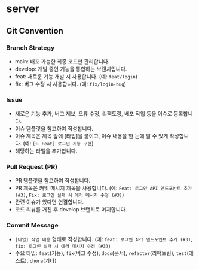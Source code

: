 # server

## Git Convention

### Branch Strategy
- main: 배포 가능한 최종 코드만 관리합니다.
- develop: 개발 중인 기능을 통합하는 브랜치입니다.
- feat: 새로운 기능 개발 시 사용합니다. (‎⁠예: `feat/login`⁠)
- fix: 버그 수정 시 사용합니다. (‎⁠예: `fix/login-bug`)

### Issue
- 새로운 기능 추가, 버그 제보, 오류 수정, 리팩토링, 배포 작업 등을 이슈로 등록합니다.
- 이슈 템플릿을 참고하여 작성합니다.
- 이슈 제목은 제목 앞에 [타입]을 붙이고, 이슈 내용을 한 눈에 알 수 있게 작성합니다. (예: `[✨ Feat] 로그인 기능 구현`)
- 해당하는 라벨을 추가합니다.

### Pull Request (PR)
- PR 템플릿을 참고하여 작성합니다.
- PR 제목은 커밋 메시지 제목을 사용합니다. (예: `Feat: 로그인 API 엔드포인트 추가 (#3)`, `Fix: 로그인 실패 시 에러 메시지 수정 (#3)`)
- 관련 이슈가 있다면 연결합니다.
- 코드 리뷰를 거친 후 develop 브랜치로 머지합니다.

### Commit Message
- `[타입] 작업 내용` 형태로 작성합니다. (예: ‎⁠`feat: 로그인 API 엔드포인트 추가 (#3)`, `fix: 로그인 실패 시 에러 메시지 수정 (#3)`⁠)
- 주요 타입: `feat`(기능), `fix`(버그 수정), `docs`(문서), `refactor`(리팩토링), `test`(테스트), `chore`(기타)
